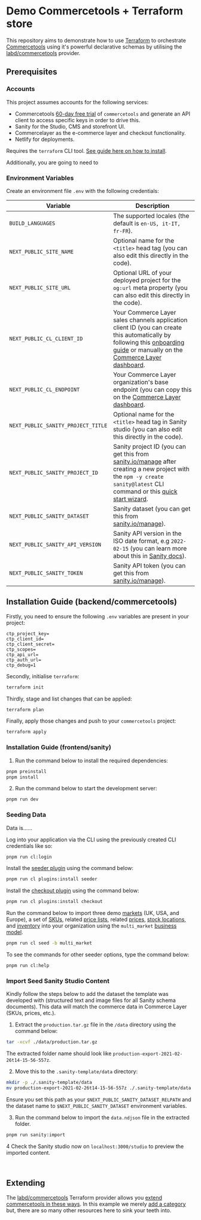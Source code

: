 Demo Commercetools + Terraform store
======================================

This repository aims to demonstrate how to use [Terraform](https://registry.terraform.io/) to orchestrate [Commercetools](https://commercetools.com/) using it's powerful declarative schemas by utilising the [labd/commercetools](https://registry.terraform.io/providers/labd/commercetools/latest) provider.

## Prerequisites

### Accounts

This project assumes accounts for the following services:

* Commercetools [60-day free trial](https://commercetools.com/free-trial) of `commercetools` and generate an API client to access specific keys in order to drive this.
* Sanity for the Studio, CMS and storefront UI.
* Commercelayer as the e-commerce layer and checkout functionality.
* Netlify for deployments.

Requires the `terraform` CLI tool. [See guide here on how to install](https://developer.hashicorp.com/terraform/install).

Additionally, you are going to need to

### Environment Variables

Create an environment file `.env` with the following credentials:

| **Variable**                       | **Description**                                                                                                                                                                                                                                               |
| ---------------------------------- | ------------------------------------------------------------------------------------------------------------------------------------------------------------------------------------------------------------------------------------------------------------- |
| `BUILD_LANGUAGES`                  | The supported locales (the default is `en-US, it-IT, fr-FR`).                                                                                                                                                                                                 |
| `NEXT_PUBLIC_SITE_NAME`            | Optional name for the `<title>` head tag (you can also edit this directly in the code).                                                                                                                                                                       |
| `NEXT_PUBLIC_SITE_URL`             | Optional URL of your deployed project for the `og:url` meta property (you can also edit this directly in the code).                                                                                                                                           |
| `NEXT_PUBLIC_CL_CLIENT_ID`         | Your Commerce Layer sales channels application client ID (you can create this automatically by following this [onboarding guide](https://docs.commercelayer.io/developers) or manually on the [Commerce Layer dashboard](https://dashboard.commercelayer.io). |
| `NEXT_PUBLIC_CL_ENDPOINT`          | Your Commerce Layer organization's base endpoint (you can copy this on the [Commerce Layer dashboard](https://dashboard.commercelayer.io).                                                                                                                    |
| `NEXT_PUBLIC_SANITY_PROJECT_TITLE` | Optional name for the `<title>` head tag in Sanity studio (you can also edit this directly in the code).                                                                                                                                                      |
| `NEXT_PUBLIC_SANITY_PROJECT_ID`    | Sanity project ID (you can get this from [sanity.io/manage](https://sanity.io/manage) after creating a new project with the `npm -y create sanity@latest` CLI command or this [quick start wizard](https://sanity.io/get-started).                            |
| `NEXT_PUBLIC_SANITY_DATASET`       | Sanity dataset (you can get this from [sanity.io/manage](https://sanity.io/manage)).                                                                                                                                                                          |
| `NEXT_PUBLIC_SANITY_API_VERSION`   | Sanity API version in the ISO date format, e.g `2022-02-15` (you can learn more about this in [Sanity docs](https://www.sanity.io/help/js-client-api-version)).                                                                                               |
| `NEXT_PUBLIC_SANITY_TOKEN`         | Sanity API token (you can get this from [sanity.io/manage](https://sanity.io/manage)).                                                                                                                                                                        |


## Installation Guide (backend/commercetools)

Firstly, you need to ensure the following `.env` variables are present in your project:
```env
ctp_project_key=
ctp_client_id=
ctp_client_secret=
ctp_scopes=
ctp_api_url=
ctp_auth_url=
ctp_debug=1
```

Secondly, initialise `terraform`:
```bash
terraform init
```

Thirdly, stage and list changes that can be applied:
```bash
terraform plan
```

Finally, apply those changes and push to your `commercetools` project:
```bash
terraform apply
```

### Installation Guide (frontend/sanity)

1. Run the command below to install the required dependencies:

```bash
pnpm preinstall
pnpm install
```

2. Run the command below to start the development server:

```bash
pnpm run dev
```

### Seeding Data

Data is......


Log into your application via the CLI using the previously created CLI credentials like so:

```bash
pnpm run cl:login
```

Install the [seeder plugin](https://github.com/commercelayer/commercelayer-cli-plugin-seeder/blob/main/README.md) using the command below:

```bash
pnpm run cl plugins:install seeder
```

Install the [checkout plugin](https://github.com/commercelayer/commercelayer-cli-plugin-checkout/blob/main/README.md) using the command below:

```bash
pnpm run cl plugins:install checkout
```

Run the command below to import three demo [markets](https://data.commercelayer.app/seed/markets.json) (UK, USA, and Europe), a set of [SKUs](https://data.commercelayer.app/seed/skus.json), related [price lists](https://data.commercelayer.app/seed/price_lists.json), related [prices](https://data.commercelayer.app/seed/prices.json), [stock locations](https://data.commercelayer.app/seed/stock_locations.json), and [inventory](https://data.commercelayer.app/seed/stock_items.json) into your organization using the `multi_market` [business model](https://commercelayer.io/docs/data-model/markets-and-business-models).

```bash
pnpm run cl seed -b multi_market
```

To see the commands for other seeder options, type the command below:

```bash
pnpm run cl:help
```

### Import Seed Sanity Studio Content

Kindly follow the steps below to add the dataset the template was developed with (structured text and image files for all Sanity schema documents). This data will match the commerce data in Commerce Layer (SKUs, prices, etc.).

1. Extract the `production.tar.gz` file in the `/data` directory using the command below:

```bash
tar -xcvf ./data/production.tar.gz
```

The extracted folder name should look like `production-export-2021-02-26t14-15-56-557z`.

2. Move this to the `.sanity-template/data` directory:
```bash
mkdir -p ./.sanity-template/data
mv production-export-2021-02-26t14-15-56-557z ./.sanity-template/data
```

Ensure you set this path as your `$NEXT_PUBLIC_SANITY_DATASET_RELPATH` and the dataset name to `$NEXT_PUBLIC_SANITY_DATASET` environment variables.

3. Run the command below to import the `data.ndjson` file in the extracted folder.

```bash
pnpm run sanity:import
```

4 Check the Sanity studio now on `localhost:3000/studio` to preview the imported content.

<br />


## Extending

The [labd/commercetools](https://registry.terraform.io/providers/labd/commercetools/latest) Terraform provider allows you [extend commercetools in these ways](https://registry.terraform.io/providers/labd/commercetools/latest/docs). In this example we merely [add a category](https://registry.terraform.io/providers/labd/commercetools/latest/docs/resources/category) but, there are so many other resources here to sink your teeth into.